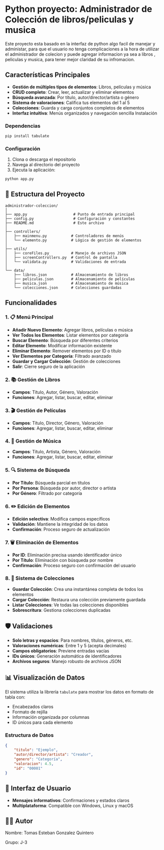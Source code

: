
# Python proyecto: Administrador de Colección de libros/peliculas y musica

Este proyecto esta basado en la interfaz de python algo facil de manejar y administar, para que el usuario no tenga complicaciones a la hora de utilizar el administrador de colecion y puede agregar informacion ya sea a libros , peliculas y musica, para tener mejor claridad de su infromacion.

##  Características Principales

- **Gestión de múltiples tipos de elementos**: Libros, películas y música
- **CRUD completo**: Crear, leer, actualizar y eliminar elementos
- **Búsqueda avanzada**: Por título, autor/director/artista o género
- **Sistema de valoraciones**: Califica tus elementos del 1 al 5
- **Colecciones**: Guarda y carga conjuntos completos de elementos
- **Interfaz intuitiva**: Menús organizados y navegación sencilla Instalación

### Dependencias

```bash
pip install tabulate
```

### Configuración

1. Clona o descarga el repositorio
2. Navega al directorio del proyecto
3. Ejecuta la aplicación:

```bash
python app.py
```

## 📁 Estructura del Proyecto

```
administrador-coleccion/
│
├── app.py                     # Punto de entrada principal
├── config.py                  # Configuración y constantes
├── README.md                  # Este archivo
│
├── controllers/
│   ├── mainmenu.py           # Controladores de menús
│   └── elemento.py           # Lógica de gestión de elementos
│
├── utils/
│   ├── coreFiles.py          # Manejo de archivos JSON
│   ├── screenControllers.py  # Control de pantalla
│   └── validata.py           # Validaciones de entrada
│
└── data/
    ├── libros.json           # Almacenamiento de libros
    ├── peliculas.json        # Almacenamiento de películas
    ├── musica.json           # Almacenamiento de música
    └── colecciones.json      # Colecciones guardadas
```

## Funcionalidades

### 1. 📋 Menú Principal

- **Añadir Nuevo Elemento**: Agregar libros, películas o música
- **Ver Todos los Elementos**: Listar elementos por categoría
- **Buscar Elemento**: Búsqueda por diferentes criterios
- **Editar Elemento**: Modificar información existente
- **Eliminar Elemento**: Remover elementos por ID o título
- **Ver Elementos por Categoría**: Filtrado avanzado
- **Guardar y Cargar Colección**: Gestión de colecciones
- **Salir**: Cierre seguro de la aplicación

### 2. 📚 Gestión de Libros

- **Campos**: Título, Autor, Género, Valoración
- **Funciones**: Agregar, listar, buscar, editar, eliminar

### 3. 🎬 Gestión de Películas

- **Campos**: Título, Director, Género, Valoración
- **Funciones**: Agregar, listar, buscar, editar, eliminar

### 4. 🎵 Gestión de Música

- **Campos**: Título, Artista, Género, Valoración
- **Funciones**: Agregar, listar, buscar, editar, eliminar

### 5. 🔍 Sistema de Búsqueda

- **Por Título**: Búsqueda parcial en títulos
- **Por Persona**: Búsqueda por autor, director o artista
- **Por Género**: Filtrado por categoría

### 6. ✏️ Edición de Elementos

- **Edición selectiva**: Modifica campos específicos
- **Validación**: Mantiene la integridad de los datos
- **Confirmación**: Proceso seguro de actualización

### 7. 🗑️ Eliminación de Elementos

- **Por ID**: Eliminación precisa usando identificador único
- **Por Título**: Eliminación con búsqueda por nombre
- **Confirmación**: Proceso seguro con confirmación del usuario

### 8. 💾 Sistema de Colecciones

- **Guardar Colección**: Crea una instantánea completa de todos los elementos
- **Cargar Colección**: Restaura una colección previamente guardada
- **Listar Colecciones**: Ve todas las colecciones disponibles
- **Sobrescritura**: Gestiona colecciones duplicadas

## 🛡️ Validaciones

- **Solo letras y espacios**: Para nombres, títulos, géneros, etc.
- **Valoraciones numéricas**: Entre 1 y 5 (acepta decimales)
- **Campos obligatorios**: Previene entradas vacías
- **IDs únicos**: Generación automática de identificadores
- **Archivos seguros**: Manejo robusto de archivos JSON

## 📊 Visualización de Datos

El sistema utiliza la librería `tabulate` para mostrar los datos en formato de tabla con:

- Encabezados claros
- Formato de rejilla 
- Información organizada por columnas
- ID únicos para cada elemento

### Estructura de Datos

```json
{
    "titulo": "Ejemplo",
    "autor/director/artista": "Creador",
    "genero": "Categoría",
    "valoracion": 4.5,
    "id": "00001"
}
```

## 🎨 Interfaz de Usuario

- **Mensajes informativos**: Confirmaciones y estados claros
- **Multiplataforma**: Compatible con Windows, Linux y macOS

## 👨‍💻 Autor

Nombre: Tomas Esteban Gonzalez Quintero

Grupo: J-3
